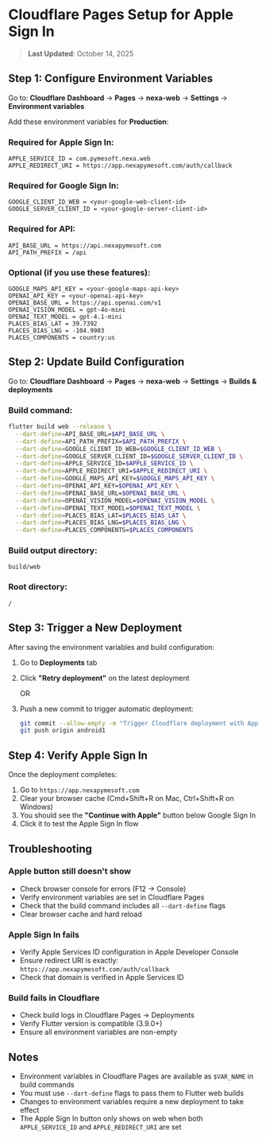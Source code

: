 # Cloudflare Pages Setup for Apple Sign In

> **Last Updated**: October 14, 2025

## Step 1: Configure Environment Variables

Go to: **Cloudflare Dashboard** → **Pages** → **nexa-web** → **Settings** → **Environment variables**

Add these environment variables for **Production**:

### Required for Apple Sign In:
```
APPLE_SERVICE_ID = com.pymesoft.nexa.web
APPLE_REDIRECT_URI = https://app.nexapymesoft.com/auth/callback
```

### Required for Google Sign In:
```
GOOGLE_CLIENT_ID_WEB = <your-google-web-client-id>
GOOGLE_SERVER_CLIENT_ID = <your-google-server-client-id>
```

### Required for API:
```
API_BASE_URL = https://api.nexapymesoft.com
API_PATH_PREFIX = /api
```

### Optional (if you use these features):
```
GOOGLE_MAPS_API_KEY = <your-google-maps-api-key>
OPENAI_API_KEY = <your-openai-api-key>
OPENAI_BASE_URL = https://api.openai.com/v1
OPENAI_VISION_MODEL = gpt-4o-mini
OPENAI_TEXT_MODEL = gpt-4.1-mini
PLACES_BIAS_LAT = 39.7392
PLACES_BIAS_LNG = -104.9903
PLACES_COMPONENTS = country:us
```

## Step 2: Update Build Configuration

Go to: **Cloudflare Dashboard** → **Pages** → **nexa-web** → **Settings** → **Builds & deployments**

### Build command:
```bash
flutter build web --release \
  --dart-define=API_BASE_URL=$API_BASE_URL \
  --dart-define=API_PATH_PREFIX=$API_PATH_PREFIX \
  --dart-define=GOOGLE_CLIENT_ID_WEB=$GOOGLE_CLIENT_ID_WEB \
  --dart-define=GOOGLE_SERVER_CLIENT_ID=$GOOGLE_SERVER_CLIENT_ID \
  --dart-define=APPLE_SERVICE_ID=$APPLE_SERVICE_ID \
  --dart-define=APPLE_REDIRECT_URI=$APPLE_REDIRECT_URI \
  --dart-define=GOOGLE_MAPS_API_KEY=$GOOGLE_MAPS_API_KEY \
  --dart-define=OPENAI_API_KEY=$OPENAI_API_KEY \
  --dart-define=OPENAI_BASE_URL=$OPENAI_BASE_URL \
  --dart-define=OPENAI_VISION_MODEL=$OPENAI_VISION_MODEL \
  --dart-define=OPENAI_TEXT_MODEL=$OPENAI_TEXT_MODEL \
  --dart-define=PLACES_BIAS_LAT=$PLACES_BIAS_LAT \
  --dart-define=PLACES_BIAS_LNG=$PLACES_BIAS_LNG \
  --dart-define=PLACES_COMPONENTS=$PLACES_COMPONENTS
```

### Build output directory:
```
build/web
```

### Root directory:
```
/
```

## Step 3: Trigger a New Deployment

After saving the environment variables and build configuration:

1. Go to **Deployments** tab
2. Click **"Retry deployment"** on the latest deployment

   OR

3. Push a new commit to trigger automatic deployment:
   ```bash
   git commit --allow-empty -m "Trigger Cloudflare deployment with Apple Sign In"
   git push origin android1
   ```

## Step 4: Verify Apple Sign In

Once the deployment completes:

1. Go to `https://app.nexapymesoft.com`
2. Clear your browser cache (Cmd+Shift+R on Mac, Ctrl+Shift+R on Windows)
3. You should see the **"Continue with Apple"** button below Google Sign In
4. Click it to test the Apple Sign In flow

## Troubleshooting

### Apple button still doesn't show
- Check browser console for errors (F12 → Console)
- Verify environment variables are set in Cloudflare Pages
- Check that the build command includes all `--dart-define` flags
- Clear browser cache and hard reload

### Apple Sign In fails
- Verify Apple Services ID configuration in Apple Developer Console
- Ensure redirect URI is exactly: `https://app.nexapymesoft.com/auth/callback`
- Check that domain is verified in Apple Services ID

### Build fails in Cloudflare
- Check build logs in Cloudflare Pages → Deployments
- Verify Flutter version is compatible (3.9.0+)
- Ensure all environment variables are non-empty

## Notes

- Environment variables in Cloudflare Pages are available as `$VAR_NAME` in build commands
- You must use `--dart-define` flags to pass them to Flutter web builds
- Changes to environment variables require a new deployment to take effect
- The Apple Sign In button only shows on web when both `APPLE_SERVICE_ID` and `APPLE_REDIRECT_URI` are set
